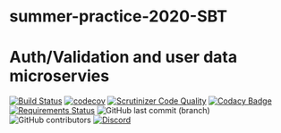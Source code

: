 # summer-practice-2020-SBT
# Auth/Validation and user data microservies
[![Build Status](https://travis-ci.com/D076/summer-practice-2020-SBT.svg?branch=master)](https://travis-ci.com/D076/summer-practice-2020-SBT)
[![codecov](https://codecov.io/gh/D076/summer-practice-2020-SBT/branch/master/graph/badge.svg)](https://codecov.io/gh/D076/summer-practice-2020-SBT)
[![Scrutinizer Code Quality](https://scrutinizer-ci.com/g/D076/summer-practice-2020-SBT/badges/quality-score.png?b=master)](https://scrutinizer-ci.com/g/D076/summer-practice-2020-SBT/?branch=master)
[![Codacy Badge](https://app.codacy.com/project/badge/Grade/caf52ef7185f43d48e1017f9a6686126)](https://www.codacy.com/manual/D076/summer-practice-2020-SBT?utm_source=github.com&amp;utm_medium=referral&amp;utm_content=D076/summer-practice-2020-SBT&amp;utm_campaign=Badge_Grade)
[![Requirements Status](https://requires.io/github/D076/summer-practice-2020-SBT/requirements.svg?branch=master)](https://requires.io/github/D076/summer-practice-2020-SBT/requirements/?branch=master)
![GitHub last commit (branch)](https://img.shields.io/github/last-commit/D076/summer-practice-2020-SBT/master)
![GitHub contributors](https://img.shields.io/github/contributors/d076/summer-practice-2020-SBT)
[![Discord](https://img.shields.io/discord/315390629997838349)](https://discord.gg/ks5pT6U)
